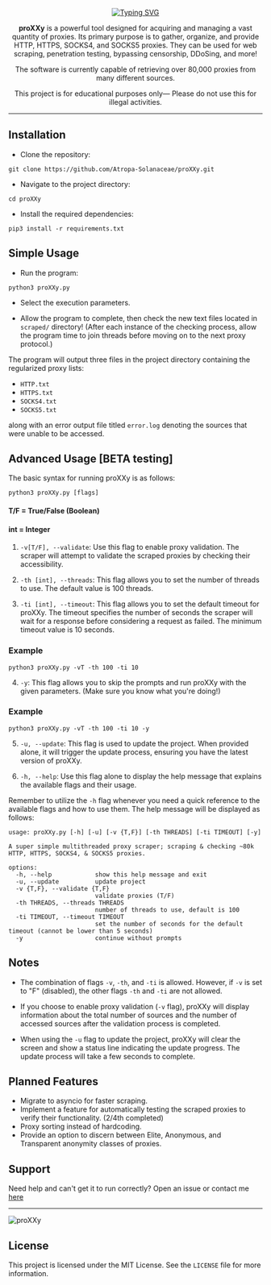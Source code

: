 <a name="readme-top"></a>

<div align="center">
  <p align="center">
    <a href="https://git.io/typing-svg">
      <img src="https://readme-typing-svg.demolab.com?font=Fira+Code&weight=200&size=98&duration=2000&pause=2000&color=831ACB&center=true&vCenter=true&width=1000&height=150&lines=\———\proXXy/———/" alt="Typing SVG" />
    </a>
  </p>
  
  <p align="center">
    <strong>proXXy</strong> is a powerful tool designed for acquiring and managing a vast quantity of proxies. Its primary purpose is to gather, organize, and provide HTTP, HTTPS, SOCKS4, and SOCKS5 proxies. They can be used for web scraping, penetration testing, bypassing censorship, DDoSing, and more!
  </p>
  
  <p align="center">
    The software is currently capable of retrieving over 80,000 proxies from many different sources.
  </p>
  
  <p align="center">
    This project is for educational purposes only— Please do not use this for illegal activities.
  </p>
</div>

---

## Installation

- Clone the repository:

```
git clone https://github.com/Atropa-Solanaceae/proXXy.git
```

- Navigate to the project directory:

```
cd proXXy
```

- Install the required dependencies:

```
pip3 install -r requirements.txt
```

## Simple Usage

- Run the program:

```
python3 proXXy.py
```

- Select the execution parameters.

- Allow the program to complete, then check the new text files located in `scraped/` directory! (After each instance of the checking process, allow the program time to join threads before moving on to the next proxy protocol.)

The program will output three files in the project directory containing the regularized proxy lists:

- `HTTP.txt`
- `HTTPS.txt`
- `SOCKS4.txt`
- `SOCKS5.txt`

along with an error output file titled `error.log` denoting the sources that were unable to be accessed.

## Advanced Usage [BETA testing]

The basic syntax for running proXXy is as follows:

```
python3 proXXy.py [flags]
```

#### T/F = True/False (Boolean)

#### int = Integer

1. `-v[T/F], --validate`: Use this flag to enable proxy validation. The scraper will attempt to validate the scraped proxies by checking their accessibility.

2. `-th [int], --threads`: This flag allows you to set the number of threads to use. The default value is 100 threads.

3. `-ti [int], --timeout`: This flag allows you to set the default timeout for proXXy. The timeout specifies the number of seconds the scraper will wait for a response before considering a request as failed. The minimum timeout value is 10 seconds.

### Example

```
python3 proXXy.py -vT -th 100 -ti 10
```

4. `-y`: This flag allows you to skip the prompts and run proXXy with the given parameters. (Make sure you know what you're doing!)

### Example

```
python3 proXXy.py -vT -th 100 -ti 10 -y
```

5. `-u, --update`: This flag is used to update the project. When provided alone, it will trigger the update process, ensuring you have the latest version of proXXy.

6. `-h, --help`: Use this flag alone to display the help message that explains the available flags and their usage.

Remember to utilize the `-h` flag whenever you need a quick reference to the available flags and how to use them. The help message will be displayed as follows:

```
usage: proXXy.py [-h] [-u] [-v {T,F}] [-th THREADS] [-ti TIMEOUT] [-y]

A super simple multithreaded proxy scraper; scraping & checking ~80k HTTP, HTTPS, SOCKS4, & SOCKS5 proxies.

options:
  -h, --help            show this help message and exit
  -u, --update          update project
  -v {T,F}, --validate {T,F}
                        validate proxies (T/F)
  -th THREADS, --threads THREADS
                        number of threads to use, default is 100
  -ti TIMEOUT, --timeout TIMEOUT
                        set the number of seconds for the default timeout (cannot be lower than 5 seconds) 
  -y                    continue without prompts
```

## Notes

- The combination of flags `-v`, `-th`, and `-ti` is allowed. However, if `-v` is set to "F" (disabled), the other flags `-th` and `-ti` are not allowed.

- If you choose to enable proxy validation (`-v` flag), proXXy will display information about the total number of sources and the number of accessed sources after the validation process is completed.

- When using the `-u` flag to update the project, proXXy will clear the screen and show a status line indicating the update progress. The update process will take a few seconds to complete.

## Planned Features

- Migrate to asyncio for faster scraping.
- Implement a feature for automatically testing the scraped proxies to verify their functionality. (2/4th completed)
- Proxy sorting instead of hardcoding.
- Provide an option to discern between Elite, Anonymous, and Transparent anonymity classes of proxies.

## Support

Need help and can't get it to run correctly? Open an issue or contact me [here](https://solanaceae.xyz/)

---

![proXXy](https://github.com/Atropa-Solanaceae/proXXy/assets/89823371/60cbd286-8aa0-4229-a1f4-b3e6ae6db47e)

## License

This project is licensed under the MIT License. See the `LICENSE` file for more information.
